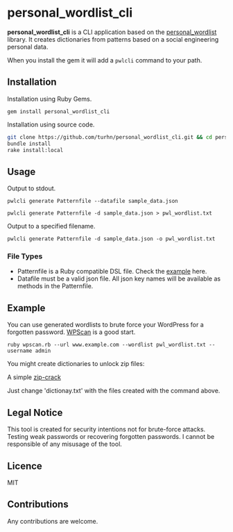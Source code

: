 # personal_wordlist_cli

**personal_wordlist_cli** is a CLI application based on the [personal_wordlist](https://github.com/turhn/personal_wordlist) library. It creates dictionaries from patterns based on a social engineering personal data. 

When you install the gem it will add a ```pwlcli``` command to your path.

## Installation
Installation using Ruby Gems.

```gem install personal_wordlist_cli```

Installation using source code.

```bash
git clone https://github.com/turhn/personal_wordlist_cli.git && cd personal_wordlist_cli
bundle install
rake install:local
```


## Usage

Output to stdout.

```pwlcli generate Patternfile --datafile sample_data.json```

```pwlcli generate Patternfile -d sample_data.json > pwl_wordlist.txt```

Output to a specified filename.

```pwlcli generate Patternfile -d sample_data.json -o pwl_wordlist.txt```

### File Types
- Patternfile is a Ruby compatible DSL file. Check the [example](https://github.com/turhn/personal_wordlist#sequences) here.
- Datafile must be a valid json file. All json key names will be available as methods in the Patternfile.


## Example

You can use generated wordlists to brute force your WordPress for a forgotten password. [WPScan](https://github.com/wpscanteam/wpscan) is a good start.

```ruby wpscan.rb --url www.example.com --wordlist pwl_wordlist.txt --username admin```

You might create dictionaries to unlock zip files:

A simple [zip-crack](https://github.com/igniteflow/violent-python/blob/master/pwd-crackers/zip-crack.py)

Just change 'dictionay.txt' with the files created with the command above.


## Legal Notice

This tool is created for security intentions not for brute-force attacks. Testing weak passwords or recovering forgotten passwords. I cannot be responsible of any misusage of the tool.

## Licence

MIT

## Contributions

Any contributions are welcome.
